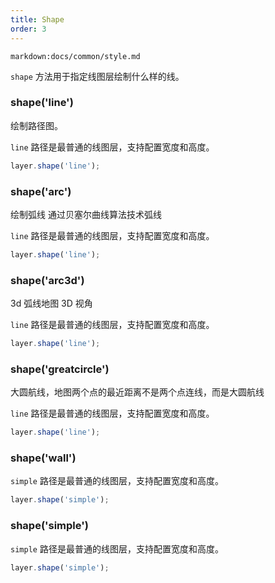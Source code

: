 ```yaml
---
title: Shape
order: 3
---
```


`markdown:docs/common/style.md`

`shape` 方法用于指定线图层绘制什么样的线。

### shape('line')

绘制路径图。

`line` 路径是最普通的线图层，支持配置宽度和高度。

```js
layer.shape('line');
```

### shape('arc')

绘制弧线 通过贝塞尔曲线算法技术弧线

`line` 路径是最普通的线图层，支持配置宽度和高度。

```js
layer.shape('line');
```

### shape('arc3d')

3d 弧线地图 3D 视角

`line` 路径是最普通的线图层，支持配置宽度和高度。

```js
layer.shape('line');
```

### shape('greatcircle')

大圆航线，地图两个点的最近距离不是两个点连线，而是大圆航线

`line` 路径是最普通的线图层，支持配置宽度和高度。

```js
layer.shape('line');
```

### shape('wall')

`simple` 路径是最普通的线图层，支持配置宽度和高度。

```js
layer.shape('simple');
```

### shape('simple')

`simple` 路径是最普通的线图层，支持配置宽度和高度。

```js
layer.shape('simple');
```